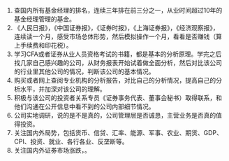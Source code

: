 1. 查国内所有基金经理的排名，连续三年排在前三分之一，从业时间超过10年的基金经理管理的基金。
2. 《人民日报》，《中国证券报》，《证券时报》，《上海证券报》，《经济观察报》，连续读一个月，感受市场总体形势，然后模拟操作一个月，看看是否赚钱（算上手续费和印花税）。
3. 学习CFA或者证券从业人员资格考试的书籍，都是基本的分析原理。学完之后找几家自己感兴趣的公司，从财务报表开始试着做全面分析，然后对比该公司的行业里其他公司的情况，判断该公司的基本情况。
4. 购买或者网上查阅专业机构的分析报告，对比自己的分析情况，提高自己的分析水平，并加深对该公司的理解。
5. 积极与该公司的投资者关系专员《证券事务代表、董事会秘书）取得联系，和他们沟通在公开信息中看不到的公司内部细节情况。
6. 公司实地调研，说的是不是真的，公司管理层是否诚恳，主营业务是否真的值得投资。
7. 关注国内外局势，包括货币、信贷、汇率、能源、军事、农业、期货、GDP、CPI、投资、就业、各行各业、反垄断等。
8. 关注国内外证券市场涨跌，。
